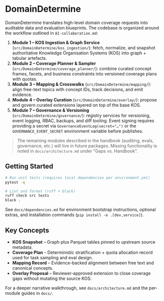 # DomainDetermine

DomainDetermine translates high-level domain coverage requests into auditable data and evaluation blueprints. The codebase is organized around the workflow outlined in `AI-collaboration.md`:

1. **Module 1 – KOS Ingestion & Graph Service** (`src/DomainDetermine/kos_ingestion/`): fetch, normalize, and snapshot authoritative Knowledge Organisation Systems (KOS) into graph + tabular artefacts.
2. **Module 2 – Coverage Planner & Sampler** (`src/DomainDetermine/coverage_planner/`): combine curated concept frames, facets, and business constraints into versioned coverage plans with quotas.
3. **Module 3 – Mapping & Crosswalks** (`src/DomainDetermine/mapping/`): align free-text topics with concept IDs, track decisions, and emit evidence.
4. **Module 4 – Overlay Curation** (`src/DomainDetermine/overlay/`): propose and govern curated extensions layered on top of the base KOS.
7. **Module 7 – Governance & Versioning** (`src/DomainDetermine/governance/`): registry services for versioning, event logging, RBAC, backups, and diff tooling. Event signing requires providing a secret via `GovernanceEventLog(secret="…")` or the `GOVERNANCE_EVENT_SECRET` environment variable before publishes.

> The remaining modules described in the handbook (auditing, evals, governance, etc.) will live in future packages. Missing functionality is noted in `docs/architecture.md` under "Gaps vs. Handbook".

## Getting Started

```bash
# Run unit tests (requires local dependencies per environment.yml)
pytest -q

# Lint and format (ruff + black)
ruff check src tests
black .
```

See `docs/dependencies.md` for environment bootstrap instructions, optional extras, and installation commands (`pip install -e .[dev,service]`).

## Key Concepts

- **KOS Snapshot** – Graph plus Parquet tables pinned to upstream source metadata.
- **Coverage Plan** – Deterministic stratification + quota allocation record used for task sampling and eval design.
- **Mapping Record** – Evidence-backed alignment between free text and canonical concepts.
- **Overlay Proposal** – Reviewer-approved extension to close coverage gaps without mutating the source KOS.

For a deeper narrative walkthrough, see `docs/architecture.md` and the per-module guides in `docs/`.
